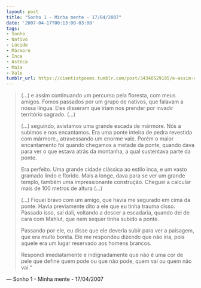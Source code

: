 ```yaml
---
layout: post
title: "Sonho 1 - Minha mente - 17/04/2007"
date: '2007-04-17T00:13:00-03:00'
tags:
- Sonho
- Nativo
- Lúcido
- Mármore
- Inca
- Astéca
- Maia
- Vale
tumblr_url: https://cientistpoems.tumblr.com/post/34340529185/e-assim-continuando-um-percurso-pela-floresta
---
```

> (…) e assim continuando um percurso pela floresta, com meus amigos. Fomos passados por um grupo de nativos, que falavam a nossa língua. Eles disseram que iriam nos prender por invadir território sagrado. (…)
> 
> (…) seguindo, avistamos uma grande escada de mármore. Nós a subimos e nos encantamos. Era uma ponte inteira de pedra revestida com mármore., atravessando um enorme vale. Porém o maior encantamento foi quando chegamos a metade da ponte, quando dava para ver o que estava atrás da montanha, a qual sustentava parte da ponte.
> 
> Era perfeito. Uma grande cidade clássica ao estilo inca, e um vasto gramado lindo e florido. Mais a longe, dava para se ver um grande templo, também uma impressionante construção. Cheguei a calcular mais de 100 metros de altura (…)
> 
> (…) Fiquei bravo com um amigo, que havia me segurado em cima da ponte. Havia previamente dito a ele que eu tinha trauma disso. Passado isso, saí dali, voltando a descer a escadaria, quando dei de cara com Mahlut, que nem sequer tinha subido a ponte.
> 
> Passando por ele, eu disse que ele deveria subir para ver a paisagem, que era muito bonita. Ele me respondeu dizendo que não iria, pois aquele era um lugar reservado aos homens brancos.
> 
> Respondi imediatamente e indignadamente que não é uma cor de pele que define quem pode ou que não pode, quem vai ou quem não vai.“

— Sonho 1 - Minha mente - 17/04/2007
